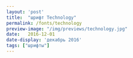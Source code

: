 ```yaml
---
layout: 'post'
title:  "шрифт Technology"
permalink: /fonts/technology
preview-image: "/img/previews/technology.jpg"
date:   2016-12-01
date-display: 'декабрь 2016'
tags: ["шрифты"] 
---
```


<img src="https://i.imgur.com/07CfWJz.png" alt="">